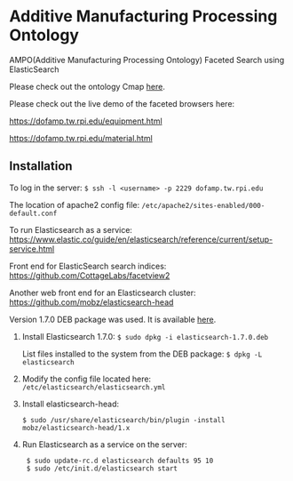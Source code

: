 # Additive Manufacturing Processing Ontology
AMPO(Additive Manufacturing Processing Ontology) Faceted Search using ElasticSearch

Please check out the ontology Cmap [here]( https://cmapscloud.ihmc.us:443/rid=1Q2LYB6N7-HKDXKF-82/AMOnto_v1.7.cmap).

Please check out the live demo of the faceted browsers here:

https://dofamp.tw.rpi.edu/equipment.html

https://dofamp.tw.rpi.edu/material.html

## Installation

To log in the server:
`$ ssh -l <username> -p 2229 dofamp.tw.rpi.edu`

The location of apache2 config file:
`/etc/apache2/sites-enabled/000-default.conf`

To run Elasticsearch as a service:
https://www.elastic.co/guide/en/elasticsearch/reference/current/setup-service.html

Front end for ElasticSearch search indices:
https://github.com/CottageLabs/facetview2

Another web front end for an Elasticsearch cluster:
https://github.com/mobz/elasticsearch-head

Version 1.7.0 DEB package was used. It is available [here](https://www.elastic.co/downloads/past-releases/elasticsearch-1-7-0).

1. Install Elasticsearch 1.7.0: 
  `$ sudo dpkg -i elasticsearch-1.7.0.deb`

   List files installed to the system from the DEB package: 
  `$ dpkg -L elasticsearch`

2. Modify the config file located here:
  ` /etc/elasticsearch/elasticsearch.yml`

3. Install elasticsearch-head:
   ```
   $ sudo /usr/share/elasticsearch/bin/plugin -install mobz/elasticsearch-head/1.x
   ```

4. Run Elasticsearch as a service on the server:
   ```
    $ sudo update-rc.d elasticsearch defaults 95 10
    $ sudo /etc/init.d/elasticsearch start
   ```


